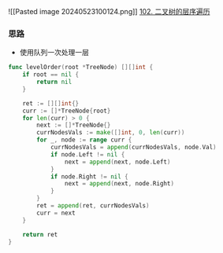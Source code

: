 ![[Pasted image 20240523100124.png]]
[102. 二叉树的层序遍历](https://leetcode.cn/problems/binary-tree-level-order-traversal/)

### 思路
- 使用队列一次处理一层

```go
func levelOrder(root *TreeNode) [][]int {
	if root == nil {
		return nil
	}

	ret := [][]int{}
	curr := []*TreeNode{root}
	for len(curr) > 0 {
		next := []*TreeNode{}
		currNodesVals := make([]int, 0, len(curr))
		for _, node := range curr {
			currNodesVals = append(currNodesVals, node.Val)
			if node.Left != nil {
				next = append(next, node.Left)
			}
			if node.Right != nil {
				next = append(next, node.Right)
			}
		}
		ret = append(ret, currNodesVals)
		curr = next
	}

	return ret
}
```